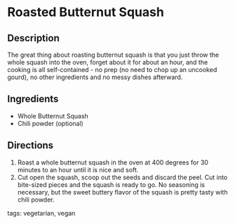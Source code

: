 Roasted Butternut Squash
========================

## Description

The great thing about roasting butternut squash is that you just throw the whole squash into the oven, forget about it for about an hour, and the cooking is all self-contained - no prep (no need to chop up an uncooked gourd), no other ingredients and no messy dishes afterward.

## Ingredients

* Whole Butternut Squash
* Chili powder (optional)

## Directions

1. Roast a whole butternut squash in the oven at 400 degrees for 30 minutes to an hour until it is nice and soft.
2. Cut open the squash, scoop out the seeds and discard the peel. Cut into bite-sized pieces and the squash is ready to go. No seasoning is necessary, but the sweet buttery flavor of the squash is pretty tasty with chili powder.

tags: vegetarian, vegan
